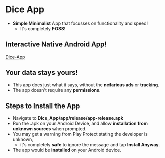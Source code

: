 # Dice App
* **Simple Minimalist** App that focusses on functionality and speed! 
  * It's completely **FOSS!**

## Interactive Native Android App!
[Dice-App](https://user-images.githubusercontent.com/75730578/177017563-ae0c1cc6-d1a1-448a-bbf5-2068171aeecd.jpeg)

## Your data stays yours!
* This app does just what it says, without the **nefarious ads** or **tracking**. 
* The app doesn't require any **permissions**.  

## Steps to Install the App
* Navigate to **Dice_App/app/release/app-release.apk**
* Run the .apk on your Android Device, and allow **installation from unknown sources** when prompted. 
* You may get a warning from Play Protect stating the developer is unknown, 
  * it's completely **safe** to ignore the message and tap **Install Anyway**. 
* The app would be **installed** on your Android device.
